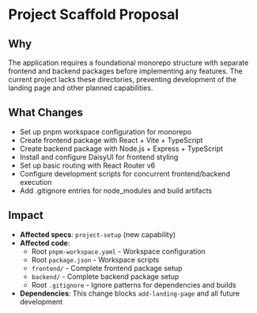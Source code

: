 # Project Scaffold Proposal

## Why
The application requires a foundational monorepo structure with separate frontend and backend packages before implementing any features. The current project lacks these directories, preventing development of the landing page and other planned capabilities.

## What Changes
- Set up pnpm workspace configuration for monorepo
- Create frontend package with React + Vite + TypeScript
- Create backend package with Node.js + Express + TypeScript
- Install and configure DaisyUI for frontend styling
- Set up basic routing with React Router v6
- Configure development scripts for concurrent frontend/backend execution
- Add .gitignore entries for node_modules and build artifacts

## Impact
- **Affected specs**: `project-setup` (new capability)
- **Affected code**: 
  - Root `pnpm-workspace.yaml` - Workspace configuration
  - Root `package.json` - Workspace scripts
  - `frontend/` - Complete frontend package setup
  - `backend/` - Complete backend package setup
  - Root `.gitignore` - Ignore patterns for dependencies and builds
- **Dependencies**: This change blocks `add-landing-page` and all future development


